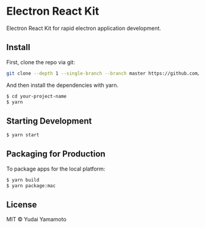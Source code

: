 # Electron React Kit

Electron React Kit for rapid electron application development.

## Install

First, clone the repo via git:

```bash
git clone --depth 1 --single-branch --branch master https://github.com/y-yudai/electron-react-kit.git your-project-name
```

And then install the dependencies with yarn.

```bash
$ cd your-project-name
$ yarn
```

## Starting Development

```bash
$ yarn start
```

## Packaging for Production

To package apps for the local platform:

```bash
$ yarn build
$ yarn package:mac
```

## License

MIT © Yudai Yamamoto

